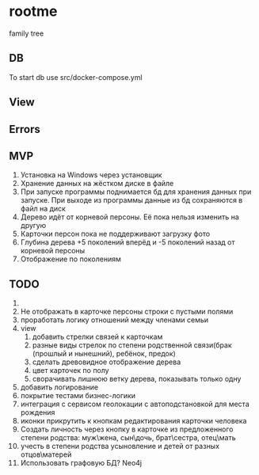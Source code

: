 # rootme
family tree

## DB
To start db use src/docker-compose.yml

## View

## Errors

## MVP
1. Установка на Windows через установщик
2. Хранение данных на жёстком диске в файле
3. При запуске программы поднимается бд для хранения данных при запуске. При выходе из программы данные из бд сохраняются в файл на диск
4. Дерево идёт от корневой персоны. Её пока нельзя изменить на другую
5. Карточки персон пока не поддерживают загрузку фото
6. Глубина дерева +5 поколений вперёд и -5 поколений назад от корневой персоны
7. Отображение по поколениям

## TODO
1. 
2. Не отображать в карточке персоны строки с пустыми полями
3. проработать логику отношений между членами семьи
4. view
   1. добавить стрелки связей к карточкам
   2. разные виды стрелок по степени родственной связи(брак (прошлый и нынешний), ребёнок, предок)
   3. сделать древовидное отображение дерева
   4. цвет карточек по полу
   5. сворачивать лишнюю ветку дерева, показывать только одну
5. добавить логирование
6. покрытие тестами бизнес-логики
7. интеграция с сервисом геолокации с автоподстановкой для места рождения
8. иконки прикрутить к кнопкам редактирования карточки человека
9. Создать личность через кнопку в карточке из предложенного степени родства: муж\жена, сын\дочь, брат\сестра, отец\мать
10. учесть в степени родства усыновление и детей от разных отцов\матерей
11. Использовать графовую БД? Neo4j